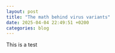 ```yaml
---
layout: post
title: "The math behind virus variants"
date: 2025-04-04 22:49:51 +0200
categories: blog
---
```


This is a test
